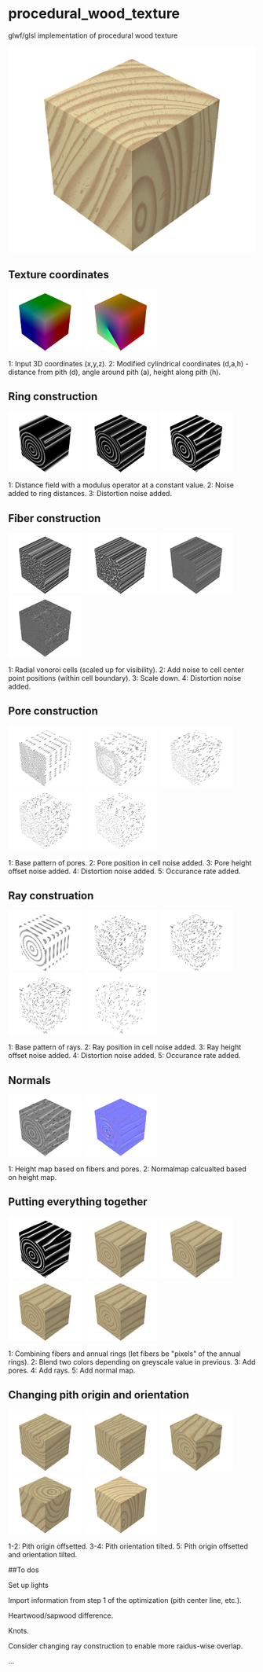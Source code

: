 # procedural_wood_texture
glwf/glsl implementation of procedural wood texture

![Alt text](./output.gif)



## Texture coordinates

<p float="center">
  <img src="/screenshot_texcoords.png" width="150" />
  <img src="/screenshot_modified_coords.png" width="150" />
</p>

1: Input 3D coordinates (x,y,z). 2: Modified cylindrical coordinates (d,a,h) - distance from pith (d), angle around pith (a), height along pith (h).


## Ring construction

<p float="center">
  <img src="/screenshot_rings_1.png" width="150" />
  <img src="/screenshot_rings_2.png" width="150" />
  <img src="/screenshot_rings_3.png" width="150" />
</p>

1: Distance field with a modulus operator at a constant value. 2: Noise added to ring distances. 3: Distortion noise added.

## Fiber construction

<p float="center">
  <img src="/screenshot_fiber_1.png" width="150" />
  <img src="/screenshot_fiber_2.png" width="150" />
  <img src="/screenshot_fiber_3.png" width="150" />
  <img src="/screenshot_fiber_4.png" width="150" />
</p>

1: Radial vonoroi cells (scaled up for visibility). 2: Add noise to cell center point positions (within cell boundary). 3: Scale down. 4: Distortion noise added.


## Pore construction

<p float="center">
  <img src="/screenshot_pore_1.png" width="150" />
  <img src="/screenshot_pore_2.png" width="150" />
  <img src="/screenshot_pore_3.png" width="150" />
  <img src="/screenshot_pore_4.png" width="150" />
  <img src="/screenshot_pore_5.png" width="150" />
</p>

1: Base pattern of pores. 2: Pore position in cell noise added. 3: Pore height offset noise added. 4: Distortion noise added. 5: Occurance rate added.

## Ray construation

<p float="center">
  <img src="/screenshot_ray_1.png" width="150" />
  <img src="/screenshot_ray_2.png" width="150" />
  <img src="/screenshot_ray_3.png" width="150" />
  <img src="/screenshot_ray_4.png" width="150" />
  <img src="/screenshot_ray_5.png" width="150" />
</p>

1: Base pattern of rays. 2: Ray position in cell noise added. 3: Ray height offset noise added. 4: Distortion noise added. 5: Occurance rate added.


## Normals

<p float="center">
  <img src="/screenshot_height_map.png" width="150" />
  <img src="/screenshot_local_normals.png" width="150" />
</p>

1: Height map based on fibers and pores. 2: Normalmap calcualted based on height map.


## Putting everything together

<p float="center">
  <img src="/screenshot_rings_fibers_1.png" width="150" />
  <img src="/screenshot_rings_fibers_2.png" width="150" />
  <img src="/screenshot_pore.png" width="150" />
  <img src="/screenshot_ray.png" width="150" />
  <img src="/screenshot_normals.png" width="150" />
</p>

1: Combining fibers and annual rings (let fibers be "pixels" of the annual rings). 2: Blend two colors depending on greyscale value in previous. 3: Add pores. 4: Add rays. 5: Add normal map. 

## Changing pith origin and orientation

<p float="center">
  <img src="/screenshot_offset_2.png" width="150" />
  <img src="/screenshot_offset_3.png" width="150" />
  <img src="/screenshot_angle_1.png" width="150" />
  <img src="/screenshot_angle_2.png" width="150" />
  <img src="/screenshot_offset_angle.png" width="150" />
</p>

1-2: Pith origin offsetted. 3-4: Pith orientation tilted. 5: Pith origin offsetted and orientation tilted.


##To dos

Set up lights

Import information from step 1 of the optimization (pith center line, etc.).

Heartwood/sapwood difference.

Knots.

Consider changing ray construction to enable more raidus-wise overlap.

...
